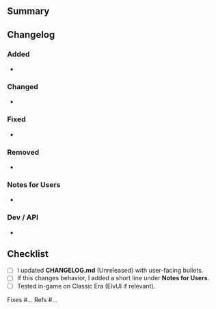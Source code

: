 ## Summary
<!-- Short, user-facing explanation of what this PR does. -->

## Changelog
<!-- Add one bullet per change, grouped by section. Delete empty sections. -->
### Added
- 

### Changed
- 

### Fixed
- 

### Removed
- 

### Notes for Users
- 

### Dev / API
- 

## Checklist
- [ ] I updated **CHANGELOG.md** (Unreleased) with user-facing bullets.
- [ ] If this changes behavior, I added a short line under **Notes for Users**.
- [ ] Tested in-game on Classic Era (ElvUI if relevant).

Fixes #...
Refs #...
